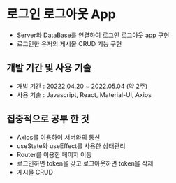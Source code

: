 # 로그인 로그아웃 App 
- Server와 DataBase를 연결하여 로그인 로그아웃 app 구현
- 로그인한 유저의 게시물 CRUD 기능 구현

개발 기간 및 사용 기술
---
- 개발 기간 : 20222.04.20 ~ 2022.05.04 (약 2주)
- 사용 기술 : Javascript, React, Material-UI, Axios

집중적으로 공부 한 것
---
- Axios를 이용하여 서버와의 통신
- useState와 useEffect를 사용한 상태관리
- Router를 이용한 페이지 이동
- 로그인하면 token을 갖고 로그아웃하면 token을 삭제
- 게시물 CRUD


